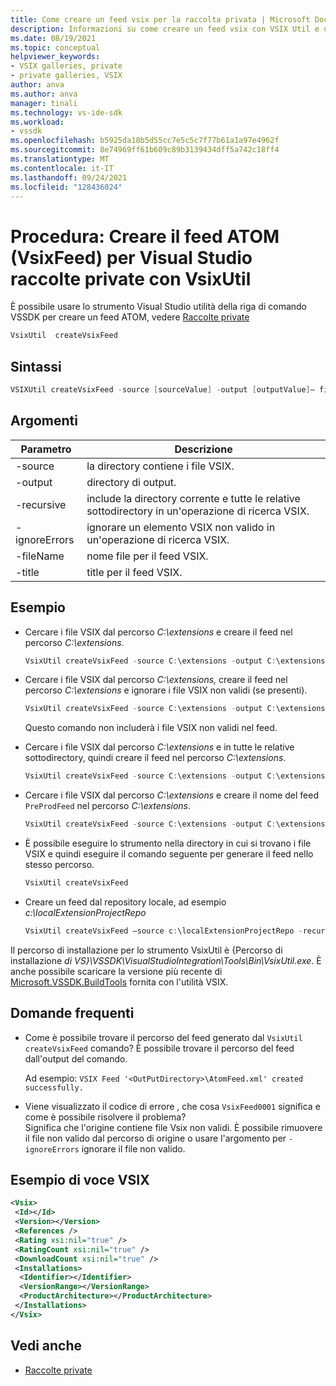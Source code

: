 ```yaml
---
title: Come creare un feed vsix per la raccolta privata | Microsoft Docs
description: Informazioni su come creare un feed vsix con VSIX Util e usare il feed nella raccolta privata.
ms.date: 08/19/2021
ms.topic: conceptual
helpviewer_keywords:
- VSIX galleries, private
- private galleries, VSIX
author: anva
ms.author: anva
manager: tinali
ms.technology: vs-ide-sdk
ms.workload:
- vssdk
ms.openlocfilehash: b5925da18b5d55cc7e5c5c7f77b61a1a97e4962f
ms.sourcegitcommit: 8e74969ff61b609c89b3139434dff5a742c18ff4
ms.translationtype: MT
ms.contentlocale: it-IT
ms.lasthandoff: 09/24/2021
ms.locfileid: "128436024"
---
```

# <a name="how-to-create-the-atom-feed-vsixfeed-for-visual-studio-private-galleries-using-vsixutil"></a>Procedura: Creare il feed ATOM (VsixFeed) per Visual Studio raccolte private con VsixUtil
È possibile usare lo strumento Visual Studio utilità della riga di comando VSSDK per creare un feed ATOM, vedere [Raccolte private](../extensibility/private-galleries.md)  

```csharp
VsixUtil  createVsixFeed 
```


## <a name="syntax"></a>Sintassi

```csharp
VSIXUtil createVsixFeed -source [sourceValue] -output [outputValue]– filename [fileNameValue] -title [titleValue] – recursive – ignoreErrors  
```

## <a name="arguments"></a>Argomenti

| Parametro | Descrizione |
|---------|-------|
| -source | la directory contiene i file VSIX.  |
| -output | directory di output.  |
| -recursive | include la directory corrente e tutte le relative sottodirectory in un'operazione di ricerca VSIX.  |
| -ignoreErrors | ignorare un elemento VSIX non valido in un'operazione di ricerca VSIX.  |
| -fileName | nome file per il feed VSIX.  |
| -title | title per il feed VSIX. |

## <a name="examples"></a>Esempio 

* Cercare i file VSIX dal percorso *C:\extensions* e creare il feed nel percorso *C:\extensions*. 

    ```csharp
    VsixUtil createVsixFeed -source C:\extensions -output C:\extensions 
    ``` 

* Cercare i file VSIX dal percorso *C:\extensions,* creare il feed nel percorso *C:\extensions* e ignorare i file VSIX non validi (se presenti). 

    ```csharp
    VsixUtil createVsixFeed -source C:\extensions -output C:\extensions -ignoreErrors 
    ``` 
    Questo comando non includerà i file VSIX non validi nel feed. 
 

* Cercare i file VSIX dal percorso *C:\extensions* e in tutte le relative sottodirectory, quindi creare il feed nel percorso *C:\extensions*. 

    ```csharp
    VsixUtil createVsixFeed -source C:\extensions -output C:\extensions  -recursive 
    ``` 

* Cercare i file VSIX dal percorso *C:\extensions* e creare il nome del feed `PreProdFeed` nel percorso *C:\extensions*.  

    ```csharp
    VsixUtil createVsixFeed -source C:\extensions -output C:\extensions -ignoreErrors  -recursive -fileName "PreProdFeed"
    ```

* È possibile eseguire lo strumento nella directory in cui si trovano i file VSIX e quindi eseguire il comando seguente per generare il feed nello stesso percorso. 

    ```csharp
    VsixUtil createVsixFeed 
    ```

* Creare un feed dal repository locale, ad esempio *c:\localExtensionProjectRepo* 
 
    ```csharp
    VsixUtil createVsixFeed –source c:\localExtensionProjectRepo -recursive 
    ```

   
Il percorso di installazione per lo strumento VsixUtil è {Percorso di installazione *di VS}\VSSDK\VisualStudioIntegration\Tools\Bin\VsixUtil.exe*. È anche possibile scaricare la versione più recente di [Microsoft.VSSDK.BuildTools](https://www.nuget.org/packages/Microsoft.VSSDK.BuildTools/) fornita con l'utilità VSIX.
    

## <a name="faq"></a>Domande frequenti

* Come è possibile trovare il percorso del feed generato dal `VsixUtil createVsixFeed` comando? 
    È possibile trovare il percorso del feed dall'output del comando. 

    Ad esempio: `VSIX Feed '<OutPutDirectory>\AtomFeed.xml' created successfully. `

* Viene visualizzato il codice di errore , che cosa `VsixFeed0001` significa e come è possibile risolvere il problema?  
    Significa che l'origine contiene file Vsix non validi. È possibile rimuovere il file non valido dal percorso di origine o usare l'argomento per `-ignoreErrors` ignorare il file non valido.
    

## <a name="example-of-vsix-entry"></a>Esempio di voce VSIX

```xml
<Vsix> 
 <Id></Id> 
 <Version></Version> 
 <References />
 <Rating xsi:nil="true" /> 
 <RatingCount xsi:nil="true" /> 
 <DownloadCount xsi:nil="true" /> 
 <Installations> 
  <Identifier></Identifier> 
  <VersionRange></VersionRange>
  <ProductArchitecture></ProductArchitecture>
 </Installations> 
</Vsix> 
```

## <a name="see-also"></a>Vedi anche
- [Raccolte private](../extensibility/private-galleries.md)

